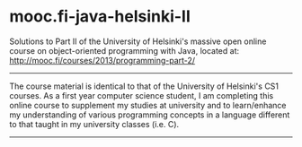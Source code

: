 # mooc.fi-java-helsinki-II
Solutions to Part II of the University of Helsinki's massive open online course on object-oriented programming with Java, located at: http://mooc.fi/courses/2013/programming-part-2/
<hr>

The course material is identical to that of the University of Helsinki's CS1 courses. As a first year computer science student, I am completing this online course to supplement my studies at university and to learn/enhance my understanding of various programming concepts in a language different to that taught in my university classes (i.e. C).
<hr>
